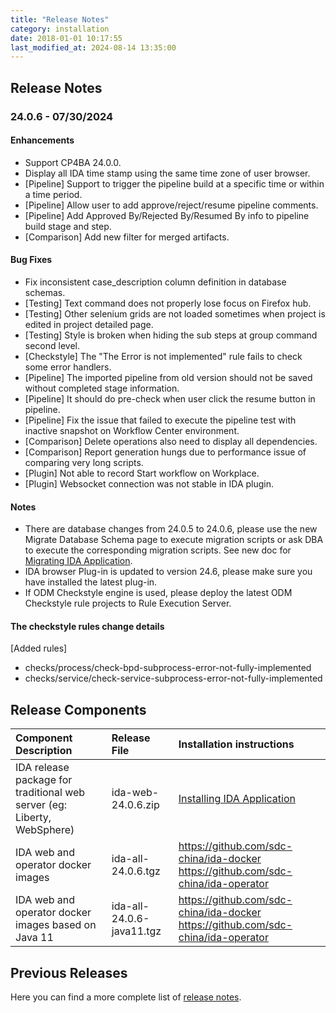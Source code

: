 ```yaml
---
title: "Release Notes"
category: installation
date: 2018-01-01 10:17:55
last_modified_at: 2024-08-14 13:35:00
---
```


## Release Notes

### 24.0.6 - 07/30/2024

#### Enhancements
- Support CP4BA 24.0.0.
- Display all IDA time stamp using the same time zone of user browser.
- [Pipeline] Support to trigger the pipeline build at a specific time or within a time period.
- [Pipeline] Allow user to add approve/reject/resume pipeline comments.
- [Pipeline] Add Approved By/Rejected By/Resumed By info to pipeline build stage and step.
- [Comparison] Add new filter for merged artifacts.

#### Bug Fixes
- Fix inconsistent case_description column definition in database schemas.
- [Testing] Text command does not properly lose focus on Firefox hub.
- [Testing] Other selenium grids are not loaded sometimes when project is edited in project detailed page.
- [Testing] Style is broken when hiding the sub steps at group command second level.
- [Checkstyle] The "The Error is not implemented" rule fails to check some error handlers.
- [Pipeline] The imported pipeline from old version should not be saved without completed stage information.
- [Pipeline] It should do pre-check when user click the resume button in pipeline.
- [Pipeline] Fix the issue that failed to execute the pipeline test with inactive snapshot on Workflow Center environment.
- [Comparison] Delete operations also need to display all dependencies.
- [Comparison] Report generation hungs due to performance issue of comparing very long scripts.
- [Plugin] Not able to record Start workflow on Workplace.
- [Plugin] Websocket connection was not stable in IDA plugin.

#### Notes
- There are database changes from 24.0.5 to 24.0.6, please use the new Migrate Database Schema page to execute migration scripts or ask DBA to execute the corresponding migration scripts. See new doc for [Migrating IDA Application](https://sdc-china.github.io/IDA-doc/installation/installation-migrating-ida-application.html#migrate-database-schema-on-ida-startup).
- IDA browser Plug-in is updated to version 24.6, please make sure you have installed the latest plug-in.
- If ODM Checkstyle engine is used, please deploy the latest ODM Checkstyle rule projects to Rule Execution Server.

#### The checkstyle rules change details
[Added rules]
- checks/process/check-bpd-subprocess-error-not-fully-implemented
- checks/service/check-service-subprocess-error-not-fully-implemented

## Release Components

| Component Description	| Release File	| Installation instructions| 
|:----------------|:------------------------|:---------------|
| IDA release package for traditional web server (eg: Liberty, WebSphere)	 |ida-web-24.0.6.zip|[Installing IDA Application](../installation/installation-installing-ida-application.html) |
| IDA web and operator docker images |	ida-all-24.0.6.tgz	| <https://github.com/sdc-china/ida-docker> <https://github.com/sdc-china/ida-operator> |
| IDA web and operator docker images based on Java 11|	ida-all-24.0.6-java11.tgz	|<https://github.com/sdc-china/ida-docker> <https://github.com/sdc-china/ida-operator> |

## Previous Releases

Here you can find a more complete list of [release notes](../references/references-previous-release-notes.html).
